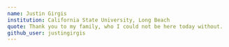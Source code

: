 ```yaml
---
name: Justin Girgis 
institution: California State University, Long Beach 
quote: Thank you to my family, who I could not be here today without.
github_user: justingirgis
---
```

